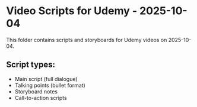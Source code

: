 # Video Scripts for Udemy - 2025-10-04

This folder contains scripts and storyboards for Udemy videos on 2025-10-04.

## Script types:
- Main script (full dialogue)
- Talking points (bullet format)
- Storyboard notes
- Call-to-action scripts
